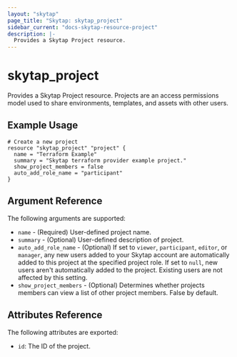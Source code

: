 ```yaml
---
layout: "skytap"
page_title: "Skytap: skytap_project"
sidebar_current: "docs-skytap-resource-project"
description: |-
  Provides a Skytap Project resource.
---
```


# skytap\_project

Provides a Skytap Project resource. Projects are an access permissions model used to share environments, 
templates, and assets with other users.

## Example Usage


```hcl
# Create a new project
resource "skytap_project" "project" {
  name = "Terraform Example"
  summary = "Skytap terraform provider example project."
  show_project_members = false
  auto_add_role_name = "participant"
}
```

## Argument Reference

The following arguments are supported:

* `name` - (Required) User-defined project name.
* `summary` - (Optional) User-defined description of project.
* `auto_add_role_name` - (Optional) If set to `viewer`, `participant`, `editor`, or `manager`, any new users added to your Skytap account are automatically added to this project at the specified project role. If set to `null`, new users aren't automatically added to the project. Existing users are not affected by this setting.
* `show_project_members` - (Optional) Determines whether projects members can view a list of other project members. False by default.

## Attributes Reference

The following attributes are exported:

* `id`: The ID of the project.
